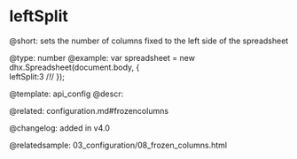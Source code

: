 leftSplit
==============

@short: sets the number of columns fixed to the left side of the spreadsheet
	

@type: number
@example:
var spreadsheet = new dhx.Spreadsheet(document.body, {          
    leftSplit:3 /*!*/
});


@template:	api_config
@descr:

@related:
configuration.md#frozencolumns

@changelog: added in v4.0

@relatedsample: 03_configuration/08_frozen_columns.html